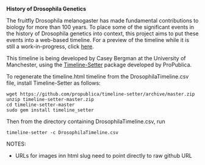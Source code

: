 **History of Drosophila Genetics**

The fruitfly Drosophila melanogaster has made fundamental contributions to biology for more than 100 years. To place some of the significant events in the history of Drosophila genetics into context, this project aims to put these events into a web-based timeline. For a preview of the timeline while it is still a work-in-progress, click [here](http://htmlpreview.github.io/?https://raw.githubusercontent.com/cbergman/DrosophilaTimeline/master/timeline.html).

This timeline is being developed by Casey Bergman at the University of Manchester, using the [Timeline-Setter](https://github.com/propublica/timeline-setter/) package developed by ProPublica. 

To regenerate the timeline.html timeline from the DrosophilaTimeline.csv file, install Timeline-Setter as follows:

```
wget https://github.com/propublica/timeline-setter/archive/master.zip
unzip timeline-setter-master.zip 
cd timeline-setter-master
sudo gem install timeline_setter
```

Then from the directory containing DrosophilaTimeline.csv, run 
```
timeline-setter -c DrosophilaTimeline.csv
```

NOTES: 
- URLs for images inn html slug need to point directly to raw github URL 
